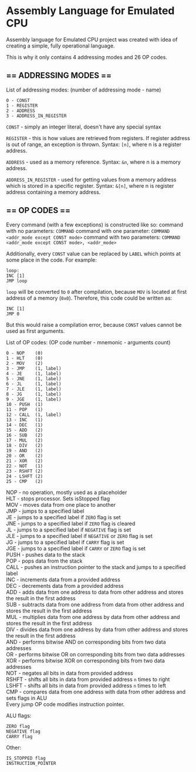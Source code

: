 # Assembly Language for Emulated CPU

Assembly language for Emulated CPU project was created with idea of creating a simple,
fully operational language. 

This is why it only contains 4 addressing modes and 26 OP codes.

## == ADDRESSING MODES ==

List of addressing modes:
(number of addressing mode - name)
```
0 - CONST 
1 - REGISTER
2 - ADDRESS
3 - ADDRESS_IN_REGISTER
```
`CONST` - simply an integer literal, doesn't have any special syntax

`REGISTER` - this is how values are retrieved from registers. If register address is out of range,
an exception is thrown.
Syntax:
`[n]`, where n is a register address.

`ADDRESS` - used as a memory reference. 
Syntax: 
`&n`, where n is a memory address.

`ADDRESS_IN_REGISTER` - used for getting values from a memory address which is stored 
in a specific register.
Syntax:
`&[n]`, where n is register address containing a memory address.

## == OP CODES ==

Every command (with a few exceptions) is constructed like so:
command with no parameters: `COMMAND`
command with one parameter: `COMMAND <addr_mode except CONST mode>`
command with two parameters: `COMMAND <addr_mode except CONST mode>,
				      <addr_mode>`


Additionally, every `CONST` value can be replaced by `LABEL` which points at some 
place in the code. 
For example:
```
loop:
INC [1]
JMP loop
```
`loop` will be converted to `0` after compilation, because `MOV` is located at first address
of a memory (`0x0`). Therefore, this code could be written as:
```
INC [1]
JMP 0
```
But this would raise a compilation error, because `CONST` values cannot be used as first arguments.

List of OP codes:
(OP code number - mnemonic - arguments count)
```
0 - NOP    (0)
1 - HLT    (0)
2 - MOV    (2)
3 - JMP    (1, label)
4 - JE	   (1, label)
5 - JNE    (1, label)
6 - JL     (1, label)
7 - JLE    (1, label)
8 - JG     (1, label)
9 - JGE    (1, label)
10 - PUSH  (1)
11 - POP   (1)
12 - CALL  (1, label)
13 - INC   (1)
14 - DEC   (1)
15 - ADD   (2)
16 - SUB   (2)
17 - MUL   (2)
18 - DIV   (2)
19 - AND   (2)
20 - OR    (2)
21 - XOR   (2)
22 - NOT   (1)
23 - RSHFT (2)
24 - LSHFT (2)
25 - CMP   (2)
```

NOP   - no operation, mostly used as a placeholder  
HLT   - stops processor. Sets isStopped flag  
MOV   - moves data from one place to another  
JMP   - jumps to a specified label  
JE    - jumps to a specified label if `ZERO` flag is set  
JNE   - jumps to a specified label if `ZERO` flag is cleared  
JL    - jumps to a specified label if `NEGATIVE` flag is set  
JLE   - jumps to a specified label if `NEGATIVE` or `ZERO` flag is set  
JG    - jumps to a specified label if `CARRY` flag is set  
JGE   - jumps to a specified label if `CARRY` or `ZERO` flag is set  
PUSH  - pushes data to the stack  
POP   - pops data from the stack  
CALL  - pushes an instruction pointer to the stack and jumps to a specified label  
INC   - increments data from a provided address  
DEC   - decrements data from a provided address  
ADD   - adds data from one address to data from other address and stores
	the result in the first address  
SUB   - subtracts data from one address from data from other address and
	stores the result in the first address  
MUL   - multiplies data from one address by data from other address and
	stores the result in the first address  
DIV   - divides data from one address by data from other address and
	stores the result in the first address  
AND   - performs bitwise AND on corresponding bits from two data addresses  
OR    - performs bitwise OR on corresponding bits from two data addresses  
XOR   - performs bitwise XOR on corresponding bits from two data addresses  
NOT   - negates all bits in data from provided address  
RSHFT - shifts all bits in data from provided address `n` times to right  
LSHFT - shifts all bits in data from provided address `n` times to left  
CMP   - compares data from one address with data from other address and sets 
	flags in ALU  
Every jump OP code modifies instruction pointer.  

ALU flags:
```
ZERO flag
NEGATIVE flag
CARRY flag
```
Other:
```
IS_STOPPED flag
INSTRUCTION_POINTER
```

